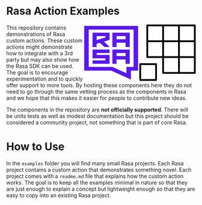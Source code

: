 # Rasa Action Examples

<img src="icon.png" width=150 height=150 align="right">
<img src="square-logo.svg" width=150 height=150 align="right">

This repository contains demonstrations of Rasa custom actions. These custom actions
might demonstrate how to integrate with a 3rd party but may also show how the Rasa SDK
can be used. The goal is to encourage experimentation and to quickly offer support to
more tools. By hosting these components here they do not need to go through the same
vetting process as the components in Rasa and we hope that this makes it easier for
people to contribute new ideas.

The components in the repository are **not officially supported**. There will be units tests
as well as modest documentation but this project should be considered a community project,
not something that is part of core Rasa.

# How to Use 

In the `examples` folder you will find many small Rasa projects. Each Rasa project
contains a custom action that demonstrates something novel. Each project comes with
a `readme.md` file that explains how the custom action works. The goal is to keep
all the examples minimal in nature so that they are just enough to explain a concept
but lightweight enough so that they are easy to copy into an existing Rasa project.
